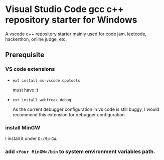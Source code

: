 # Visual Studio Code gcc c++ repository starter for Windows
A vscode c++ repository starter mainly used for code jam, leetcode, hackerthon, online judge, etc.
## Prerequisite

### VS code extensions

* `ext install ms-vscode.cpptools`

    must have :)
* `ext install webfreak.debug`

    As the current debugger configuration in vs code is still buggy, I would recommend this extension for debugger configuration.
### install MinGW 
I install it under `D:/MinGW`.
### add `<Your MinGW>/bin` to system environment variables path.